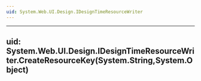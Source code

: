 ```yaml
---
uid: System.Web.UI.Design.IDesignTimeResourceWriter
---
```


---
uid: System.Web.UI.Design.IDesignTimeResourceWriter.CreateResourceKey(System.String,System.Object)
---
